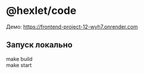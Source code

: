 # @hexlet/code

Демо: https://frontend-project-12-wyh7.onrender.com

## Запуск локально

make build  
make start
